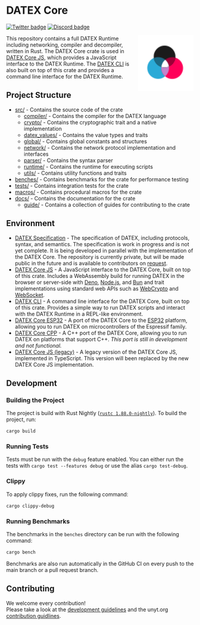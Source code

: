 # DATEX Core

[![Twitter badge][]][Twitter link] [![Discord badge][]][Discord link]

<img align="right" src="./.github/assets/datex-logo-light.svg" height="150px">

This repository contains a full DATEX Runtime including networking, compiler and decompiler, written in Rust.
The DATEX Core crate is used in [DATEX Core JS](https://github.com/unyt-org/datex-core-js), 
which provides a JavaScript interface to the DATEX Runtime.
The [DATEX CLI](https://github.com/unyt-org/datex-cli) is also built on top of this crate and provides a command line interface for the DATEX Runtime.

## Project Structure
* [src/](./src/) - Contains the source code of the crate
  * [compiler/](./src/compiler/) - Contains the compiler for the DATEX language
  * [crypto/](./src/crypto/) - Contains the cryptographic trait and a native implementation
  * [datex_values/](./src/datex_values/) - Contains the value types and traits
  * [global/](./src/global/) - Contains global constants and structures
  * [network/](./src/network/) - Contains the network protocol implementation and interfaces
  * [parser/](./src/parser/) - Contains the syntax parser
  * [runtime/](./src/runtime/) - Contains the runtime for executing scripts
  * [utils/](./src/utils/) - Contains utility functions and traits
* [benches/](./benches/) - Contains benchmarks for the crate for performance testing
* [tests/](./tests/) - Contains integration tests for the crate
* [macros/](./macros/) - Contains procedural macros for the crate
* [docs/](./docs/) - Contains the documentation for the crate
  * [guide/](./docs/guide/) - Contains a collection of guides for contributing to the crate


## Environment
* [DATEX Specification](https://github.com/unyt-org/datex-specification) - The specification of DATEX, including protocols, syntax, and semantics. The specification is work in progress and is not yet complete. It is being developed in parallel with the implementation of the DATEX Core. The repository is currently private, but will be made public in the future and is available to contributors on [request](https://unyt.org/contact).
* [DATEX Core JS](https://github.com/unyt-org/datex-core-js) - A JavaScript interface to the DATEX Core, built on top of this crate. Includes a WebAssembly build for running DATEX in the browser or server-side with [Deno](https://deno.land/), [Node.js](https://nodejs.org/), and [Bun](https://bun.sh/) and trait implementations using standard web APIs such as [WebCrypto](https://developer.mozilla.org/en-US/docs/Web/API/Web_Crypto_API) and [WebSocket](https://developer.mozilla.org/en-US/docs/Web/API/WebSocket).
* [DATEX CLI](https://github.com/unyt-org/datex-cli) - A command line interface for the DATEX Core, built on top of this crate. Provides a simple way to run DATEX scripts and interact with the DATEX Runtime in a REPL-like environment.
* [DATEX Core ESP32](https://github.com/unyt-org/datex-core-esp32) - A port of the DATEX Core to the [ESP32](https://www.espressif.com/en/products/socs/esp32) platform, allowing you to run DATEX on microcontrollers of the Espressif family.
* [DATEX Core CPP](https://github.com/unyt-org/datex-core-cpp) - A C++ port of the DATEX Core, allowing you to run DATEX on platforms that support C++. *This port is still in development and not functional.*
* [DATEX Core JS (legacy)](https://github.com/unyt-org/datex-core-js-legacy) - A legacy version of the DATEX Core JS, implemented in TypeScript. This version will been replaced by the new DATEX Core JS implementation.

## Development

### Building the Project
The project is build with Rust Nightly ([`rustc 1.88.0-nightly`](https://releases.rs/docs/1.88.0/)).
To build the project, run:

```bash
cargo build
```

### Running Tests

Tests must be run with the `debug` feature enabled. You can either run the tests with
`cargo test --features debug` or use the alias `cargo test-debug`.

### Clippy
To apply clippy fixes, run the following command:

```bash
cargo clippy-debug
```

### Running Benchmarks

The benchmarks in the `benches` directory can be run with the following command:

```bash
cargo bench
```

Benchmarks are also run automatically in the GitHub CI on every push to the main branch or a pull request branch.

## Contributing

We welcome every contribution!<br>
Please take a look at the [development guidelines](./DEVELOP.md) and the
unyt.org [contribution guidlines](https://github.com/unyt-org/.github/blob/main/CONTRIBUTING.md).


[Twitter badge]: https://img.shields.io/twitter/follow/unytorg.svg?style=social&label=Follow

[Twitter link]: https://twitter.com/intent/follow?screen_name=unytorg

[Discord badge]: https://img.shields.io/discord/928247036770390016?logo=discord&style=social

[Discord link]: https://unyt.org/discord
